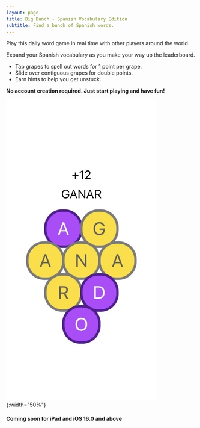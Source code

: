 ```yaml
---
layout: page
title: Big Bunch - Spanish Vocabulary Edition
subtitle: Find a bunch of Spanish words.
---
```


Play this daily word game in real time with other players around the world.

Expand your Spanish vocabulary as you make your way up the leaderboard.

* Tap grapes to spell out words for 1 point per grape.
* Slide over contiguous grapes for double points.
* Earn hints to help you get unstuck.

**No account creation required. Just start playing and have fun!**

![](/assets/img/big_bunch_spanish.jpg#center){:width="50%"}

#### Coming soon for iPad and iOS 16.0 and above
